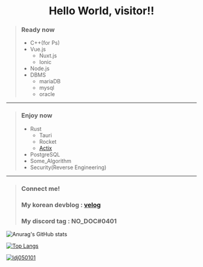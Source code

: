 <br>
<h1 align="middle">Hello World, visitor!!</h1>

  > ### Ready now
  > * C++(for Ps)
  > * Vue.js
  >   * Nuxt.js
  >   * Ionic
  > * Node.js
  > * DBMS
  >   * mariaDB
  >   * mysql
  >   * oracle
  
  ---
  
  > ### Enjoy now
  > * Rust
  >   * Tauri
  >   * Rocket
  >   * [Actix](https://actix.rs/)
  > * PostgreSQL
  > * Some_Algorithm
  > * Security(Reverse Engineering)
  
  ---

  > ### Connect me!
  > ### My korean devblog : [ velog ]( https://velog.io/@l050101 )
  > ### My discord tag : NO_DOC#0401
  


![Anurag's GitHub stats](https://github-readme-stats.vercel.app/api?username=l050101&show_icons=true&theme=vue-dark)

[![Top Langs](https://github-readme-stats.vercel.app/api/top-langs/?username=l050101&layout=compact&theme=vue-dark&&hide=html)](https://github.com/anuraghazra/github-readme-stats)

[![ldj050101](https://solvedac-readme-badge.herokuapp.com/api/v1/badge?user=ldj050101&theme=github-dark&size=medium&sub_color=f74c00&compact=1&use_back_color=0&use_border=0&use_shadow=0)](https://www.acmicpc.net/user/ldj050101)
<!--
**l050101/l050101** is a ✨ _special_ ✨ repository because its `README.md` (this file) appears on your GitHub profile.

Here are some ideas to get you started:

- 🔭 I’m currently working on ...
- 🌱 I’m currently learning ...
- 👯 I’m looking to collaborate on ...
- 🤔 I’m looking for help with ...
- 💬 Ask me about ...
- 📫 How to reach me: ...
- 😄 Pronouns: ...
- ⚡ Fun fact: ...
-->
